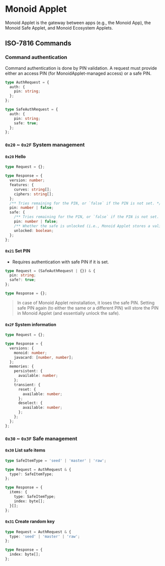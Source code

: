 # Monoid Applet

Monoid Applet is the gateway between apps (e.g., the Monoid App), the Monoid Safe Applet, and Monoid Ecosystem Applets.

## ISO-7816 Commands

### Command authentication

Command authentication is done by PIN validation. A request must provide either an access PIN (for MonoidApplet-managed access) or a safe PIN.

```ts
type AuthRequest = {
  auth: {
    pin: string;
  };
};

type SafeAuthRequest = {
  auth: {
    pin: string;
    safe: true;
  };
};
```

### `0x20` ~ `0x2F` System management

#### `0x20` Hello

```ts
type Request = {};
```

```ts
type Response = {
  version: number;
  features: {
    curves: string[];
    ciphers: string[];
  };
  /** Tries remaining for the PIN, or `false` if the PIN is not set. */
  pin: number | false;
  safe: {
    /** Tries remaining for the PIN, or `false` if the PIN is not set. */
    pin: number | false;
    /** Whether the safe is unlocked (i.e., Monoid Applet stores a validated safe PIN). */
    unlocked: boolean;
  };
};
```

#### `0x21` Set PIN

- Requires authentication with safe PIN if it is set.

```ts
type Request = (SafeAuthRequest | {}) & {
  pin: string;
  safe?: true;
};
```

```ts
type Response = {};
```

> In case of Monoid Applet reinstallation, it loses the safe PIN. Setting safe PIN again (to either the same or a different PIN) will store the PIN in Monoid Applet (and essentially unlock the safe).

#### `0x2F` System information

```ts
type Request = {};
```

```ts
type Response = {
  versions: {
    monoid: number;
    javacard: [number, number];
  };
  memories: {
    persistent: {
      available: number;
    };
    transient: {
      reset: {
        available: number;
      };
      deselect: {
        available: number;
      };
    };
  };
};
```

### `0x30` ~ `0x3F` Safe management

#### `0x30` List safe items

```ts
type SafeItemType = 'seed' | 'master' | 'raw';
```

```ts
type Request = AuthRequest & {
  type?: SafeItemType;
};
```

```ts
type Response = {
  items: {
    type: SafeItemType;
    index: byte[];
  }[];
};
```

#### `0x31` Create random key

```ts
type Request = AuthRequest & {
  type: 'seed' | 'master' | 'raw';
};
```

```ts
type Response = {
  index: byte[];
};
```
